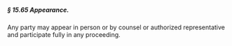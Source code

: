 ##### § 15.65 Appearance. #####

Any party may appear in person or by counsel or authorized representative and participate fully in any proceeding.